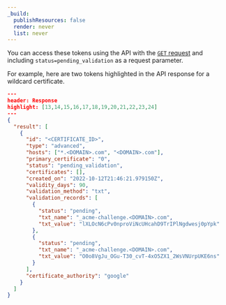 ```yaml
---
_build:
  publishResources: false
  render: never
  list: never
---
```


You can access these tokens using the API with the [`GET` request](/api/operations/certificate-packs-get-certificate-pack) and including `status=pending_validation` as a request parameter.

For example, here are two tokens highlighted in the API response for a wildcard certificate.

```json
---
header: Response
highlight: [13,14,15,16,17,18,19,20,21,22,23,24]
---
{
  "result": [
    {
      "id": "<CERTIFICATE_ID>",
      "type": "advanced",
      "hosts": ["*.<DOMAIN>.com", "<DOMAIN>.com"],
      "primary_certificate": "0",
      "status": "pending_validation",
      "certificates": [],
      "created_on": "2022-10-12T21:46:21.979150Z",
      "validity_days": 90,
      "validation_method": "txt",
      "validation_records": [
        {
          "status": "pending",
          "txt_name": "_acme-challenge.<DOMAIN>.com",
          "txt_value": "lXLOcN6cPv0nproViNcUHcahD9TrIPlNgdwesj0pYpk"
        },
        {
          "status": "pending",
          "txt_name": "_acme-challenge.<DOMAIN>.com",
          "txt_value": "O0o8VgJu_OGu-T30_cvT-4xO5ZX1_2WsVNUrpUKE6ns"
        }
      ],
      "certificate_authority": "google"
    }
  ]
}
```
